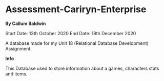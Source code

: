 # Assessment-Cariryn-Enterprise

**__By Callum Baldwin__**

Start Date: 13th October 2020
End Date: 18th December 2020

A database made for my Unit 18 (Relational Database Development) Assignment.

**__Info__**

This Database used to store information about a games, characters stats and items.
